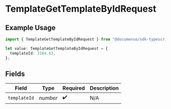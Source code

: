# TemplateGetTemplateByIdRequest

## Example Usage

```typescript
import { TemplateGetTemplateByIdRequest } from "@documenso/sdk-typescript/models/operations";

let value: TemplateGetTemplateByIdRequest = {
  templateId: 3184.43,
};
```

## Fields

| Field              | Type               | Required           | Description        |
| ------------------ | ------------------ | ------------------ | ------------------ |
| `templateId`       | *number*           | :heavy_check_mark: | N/A                |